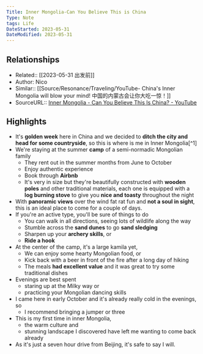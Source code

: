 ```yaml
---
Title: Inner Mongolia-Can You Believe This is China
Type: Note
tags: Life
DateStarted: 2023-05-31
DateModified: 2023-05-31
---
```

## Relationships
- Related:: [[2023-05-31 出发前]]
- Author: Nico
- Similar:: [[Source/Resonance/Traveling/YouTube- China's Inner Mongolia will blow your mind! 中国的内蒙古会让你大吃一惊！]]
- SourceURL:: [Inner Mongolia - Can You Believe This Is China? - YouTube](https://www.youtube.com/watch?v=0nfbuQaOCd8)
## Highlights
- It's **golden week** here in China and we decided to **ditch the city and head for some countryside**, so this is where is me in Inner Mongolia[^1]
- We're staying at the summer **camp** of a semi-normadic Mongolian family
	- They rent out in the summer months from June to October
	- Enjoy authentic experience
	- Book through **Airbnb** 
	- It's very in size but they're beautifully constructed with **wooden poles** and other traditional materials, each one is equipped with a **log burning stove** to give you **nice and toasty** throughout the night
- With **panoramic views** over the wind fat rat fun and **not a soul in sight**, this is an ideal place to come for a couple of days.
- If you're an active type, you'll be sure of things to do
	- You can walk in all directions, seeing lots of wildlife along the way
	- Stumble across the **sand dunes** to go **sand sledging**
	- Sharpen up your **archery skills**, or
	- **Ride a hook**
- At the center of the camp, it's a large kamila yet, 
	- We can enjoy some hearty Mongolian food, or 
	- Kick back with a beer in front of the fire after a long day of hiking
	- The meals **had excellent value** and it was great to try some traditional dishes
- Evenings are best spent 
	- staring up at the Milky way or 
	- practicing your Mongolian dancing skills
- I came here in early October and it's already really cold in the evenings, so 
	- I recommend bringing a jumper or three
- This is my first time in inner Mongolia, 
	- the warm culture and 
	- stunning landscape I discovered have left me wanting to come back already
- As it's just a seven hour drive from Beijing, it's safe to say I will.